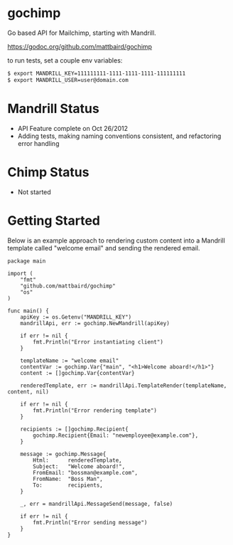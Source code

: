 gochimp
=======

Go based API for Mailchimp, starting with Mandrill.

https://godoc.org/github.com/mattbaird/gochimp

to run tests, set a couple env variables:
```bash
$ export MANDRILL_KEY=111111111-1111-1111-1111-111111111
$ export MANDRILL_USER=user@domain.com
```

Mandrill Status
===============
* API Feature complete on Oct 26/2012
* Adding tests, making naming conventions consistent, and refactoring error handling

Chimp Status
============
* Not started

Getting Started
===============
Below is an example approach to rendering custom content into a Mandrill
template called "welcome email" and sending the rendered email.

```
package main

import (
	"fmt"
	"github.com/mattbaird/gochimp"
	"os"
)

func main() {
	apiKey := os.Getenv("MANDRILL_KEY")
	mandrillApi, err := gochimp.NewMandrill(apiKey)

	if err != nil {
		fmt.Println("Error instantiating client")
	}

	templateName := "welcome email"
	contentVar := gochimp.Var{"main", "<h1>Welcome aboard!</h1>"}
	content := []gochimp.Var{contentVar}

	renderedTemplate, err := mandrillApi.TemplateRender(templateName, content, nil)

	if err != nil {
		fmt.Println("Error rendering template")
	}

	recipients := []gochimp.Recipient{
		gochimp.Recipient{Email: "newemployee@example.com"},
	}

	message := gochimp.Message{
		Html:      renderedTemplate,
		Subject:   "Welcome aboard!",
		FromEmail: "bossman@example.com",
		FromName:  "Boss Man",
		To:        recipients,
	}

	_, err = mandrillApi.MessageSend(message, false)

	if err != nil {
		fmt.Println("Error sending message")
	}
}
```

